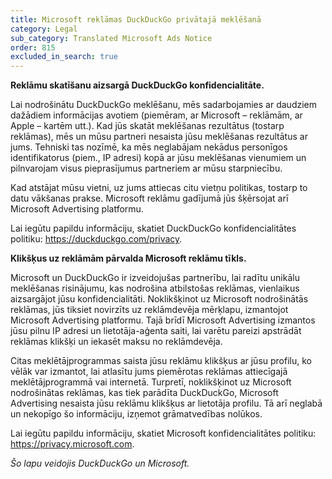 ```yaml
---
title: Microsoft reklāmas DuckDuckGo privātajā meklēšanā
category: Legal
sub_category: Translated Microsoft Ads Notice
order: 815
excluded_in_search: true
---
```


**Reklāmu skatīšanu aizsargā DuckDuckGo konfidencialitāte.**

Lai nodrošinātu DuckDuckGo meklēšanu, mēs sadarbojamies ar daudziem dažādiem informācijas avotiem (piemēram, ar Microsoft – reklāmām, ar Apple – kartēm utt.). Kad jūs skatāt meklēšanas rezultātus (tostarp reklāmas), mēs un mūsu partneri nesaista jūsu meklēšanas rezultātus ar jums. Tehniski tas nozīmē, ka mēs neglabājam nekādus personīgos identifikatorus (piem., IP adresi) kopā ar jūsu meklēšanas vienumiem un pilnvarojam visus pieprasījumus partneriem ar mūsu starpniecību.

Kad atstājat mūsu vietni, uz jums attiecas citu vietņu politikas, tostarp to datu vākšanas prakse. Microsoft reklāmu gadījumā jūs šķērsojat arī Microsoft Advertising platformu.

Lai iegūtu papildu informāciju, skatiet DuckDuckGo konfidencialitātes politiku: <https://duckduckgo.com/privacy>.

**Klikšķus uz reklāmām pārvalda Microsoft reklāmu tīkls.**

Microsoft un DuckDuckGo ir izveidojušas partnerību, lai radītu unikālu meklēšanas risinājumu, kas nodrošina atbilstošas reklāmas, vienlaikus aizsargājot jūsu konfidencialitāti. Noklikšķinot uz Microsoft nodrošinātās reklāmas, jūs tiksiet novirzīts uz reklāmdevēja mērķlapu, izmantojot Microsoft Advertising platformu. Tajā brīdī Microsoft Advertising izmantos jūsu pilnu IP adresi un lietotāja-aģenta saiti, lai varētu pareizi apstrādāt reklāmas klikšķi un iekasēt maksu no reklāmdevēja.

Citas meklētājprogrammas saista jūsu reklāmu klikšķus ar jūsu profilu, ko vēlāk var izmantot, lai atlasītu jums piemērotas reklāmas attiecīgajā meklētājprogrammā vai internetā. Turpretī, noklikšķinot uz Microsoft nodrošinātas reklāmas, kas tiek parādīta DuckDuckGo, Microsoft Advertising nesaista jūsu reklāmu klikšķus ar lietotāja profilu. Tā arī neglabā un nekopīgo šo informāciju, izņemot grāmatvedības nolūkos.

Lai iegūtu papildu informāciju, skatiet Microsoft konfidencialitātes politiku: <https://privacy.microsoft.com>.

_Šo lapu veidojis DuckDuckGo un Microsoft._
